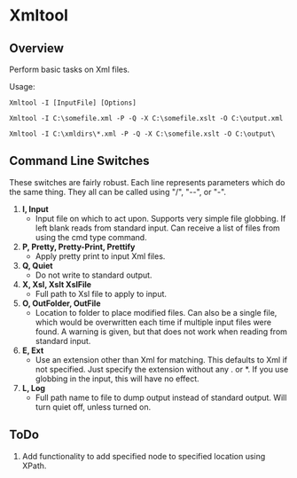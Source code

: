 
# Xmltool #

## Overview ##

Perform basic tasks on Xml files.

Usage:
    
    Xmltool -I [InputFile] [Options]
    
    Xmltool -I C:\somefile.xml -P -Q -X C:\somefile.xslt -O C:\output.xml
    
    Xmltool -I C:\xmldirs\*.xml -P -Q -X C:\somefile.xslt -O C:\output\


## Command Line Switches ##

These switches are fairly robust. Each line represents parameters which do the same thing. They all can be called using "/", "--", or "-".

1. __I, Input__
	- Input file on which to act upon. Supports very simple file globbing. If left blank reads from standard input. Can receive a list of files from using the cmd type command.
2. __P, Pretty, Pretty-Print, Prettify__
	- Apply pretty print to input Xml files.
3. __Q, Quiet__
	- Do not write to standard output.
4. __X, Xsl, Xslt XslFile__
	- Full path to Xsl file to apply to input.
5. __O, OutFolder, OutFile__
	- Location to folder to place modified files. Can also be a single file, which would be overwritten each time if multiple input files were found. A warning is given, but that does not work when reading from standard input.
6. __E, Ext__
	- Use an extension other than Xml for matching. This defaults to Xml if not specified. Just specify the extension without any . or *. If you use globbing in the input, this will have no effect.
7. __L, Log__
	- Full path name to file to dump output instead of standard output. Will turn quiet off, unless turned on.



## ToDo ##

1. Add functionality to add specified node to specified location using XPath.
